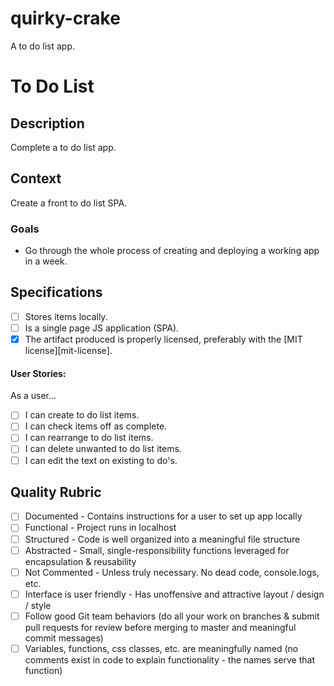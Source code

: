 # quirky-crake
A to do list app.
# To Do List
## Description

Complete a to do list app.

## Context

Create a front to do list SPA.

### Goals
- Go through the whole process of creating and deploying a working app in a week.

## Specifications
- [ ] Stores items locally.
- [ ] Is a single page JS application (SPA).
- [X] The artifact produced is properly licensed, preferably with the [MIT license][mit-license].

#### User Stories:
As a user...
- [ ] I can create to do list items.
- [ ] I can check items off as complete.
- [ ] I can rearrange to do list items. 
- [ ] I can delete unwanted to do list items.
- [ ] I can edit the text on existing to do's.

## Quality Rubric
- [ ] Documented - Contains instructions for a user to set up app locally
- [ ] Functional - Project runs in localhost
- [ ] Structured - Code is well organized into a meaningful file structure
- [ ] Abstracted - Small, single-responsibility functions leveraged for encapsulation & reusability
- [ ] Not Commented - Unless truly necessary. No dead code, console.logs, etc.
- [ ] Interface is user friendly - Has unoffensive and attractive layout / design / style
- [ ] Follow good Git team behaviors (do all your work on branches & submit pull requests for review before merging to master and meaningful commit messages)
- [ ] Variables, functions, css classes, etc. are meaningfully named (no comments exist in code to explain functionality - the names serve that function)
